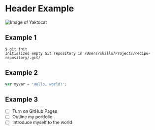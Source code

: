 # Header Example 
![Image of Yaktocat](https://octodex.github.com/images/yaktocat.png)

## Example 1
```
$ git init
Initialized empty Git repository in /Users/skills/Projects/recipe-repository/.git/
```

## Example 2
``` javascript
var myVar = "Hello, world!";
```

## Example 3
- [ ] Turn on GitHub Pages
- [ ] Outline my portfolio
- [ ] Introduce myself to the world
